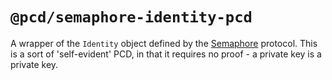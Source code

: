 # `@pcd/semaphore-identity-pcd`

A wrapper of the `Identity` object defined by the [Semaphore](https://semaphore.appliedzkp.org/) protocol. This is a sort of 'self-evident' PCD, in that it requires no proof - a private key is a private key.
